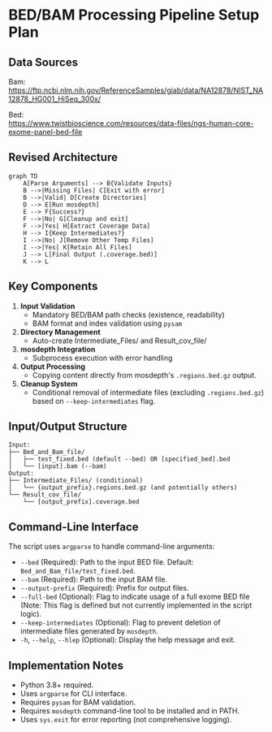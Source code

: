 # BED/BAM Processing Pipeline Setup Plan

## Data Sources
Bam:  
https://ftp.ncbi.nlm.nih.gov/ReferenceSamples/giab/data/NA12878/NIST_NA12878_HG001_HiSeq_300x/

Bed:  
https://www.twistbioscience.com/resources/data-files/ngs-human-core-exome-panel-bed-file

## Revised Architecture
```mermaid
graph TD
    A[Parse Arguments] --> B{Validate Inputs}
    B -->|Missing Files| C[Exit with error]
    B -->|Valid| D[Create Directories]
    D --> E[Run mosdepth]
    E --> F{Success?}
    F -->|No| G[Cleanup and exit]
    F -->|Yes| H[Extract Coverage Data]
    H --> I{Keep Intermediates?}
    I -->|No| J[Remove Other Temp Files]
    I -->|Yes| K[Retain All Files]
    J --> L[Final Output (.coverage.bed)]
    K --> L
```

## Key Components
1. **Input Validation**  
   - Mandatory BED/BAM path checks (existence, readability)
   - BAM format and index validation using `pysam`
2. **Directory Management**  
   - Auto-create Intermediate_Files/ and Result_cov_file/
3. **mosdepth Integration**  
   - Subprocess execution with error handling
4. **Output Processing**  
   - Copying content directly from mosdepth's `.regions.bed.gz` output.
5. **Cleanup System**  
   - Conditional removal of intermediate files (excluding `.regions.bed.gz`) based on `--keep-intermediates` flag.

## Input/Output Structure
```
Input:
├── Bed_and_Bam_file/
│   ├── test_fixed.bed (default --bed) OR [specified_bed].bed
│   └── [input].bam (--bam)
Output:
├── Intermediate_Files/ (conditional)
│   └── {output_prefix}.regions.bed.gz (and potentially others)
└── Result_cov_file/
    └── [output_prefix].coverage.bed
```

## Command-Line Interface

The script uses `argparse` to handle command-line arguments:

- `--bed` (Required): Path to the input BED file. Default: `Bed_and_Bam_file/test_fixed.bed`.
- `--bam` (Required): Path to the input BAM file.
- `--output-prefix` (Required): Prefix for output files.
- `--full-bed` (Optional): Flag to indicate usage of a full exome BED file (Note: This flag is defined but not currently implemented in the script logic).
- `--keep-intermediates` (Optional): Flag to prevent deletion of intermediate files generated by `mosdepth`.
- `-h`, `--help`, `--hlep` (Optional): Display the help message and exit.

## Implementation Notes
- Python 3.8+ required.
- Uses `argparse` for CLI interface.
- Requires `pysam` for BAM validation.
- Requires `mosdepth` command-line tool to be installed and in PATH.
- Uses `sys.exit` for error reporting (not comprehensive logging).